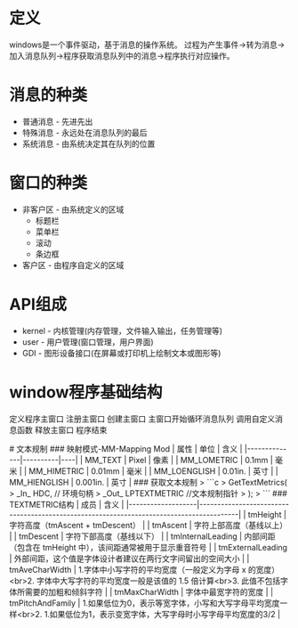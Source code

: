 # 定义
windows是一个事件驱动，基于消息的操作系统。
过程为产生事件-\>转为消息-\>加入消息队列-\>程序获取消息队列中的消息-\>程序执行对应操作。

# 消息的种类
- 普通消息 - 先进先出
- 特殊消息 - 永远处在消息队列的最后
- 系统消息 - 由系统决定其在队列的位置

# 窗口的种类
- 非客户区 - 由系统定义的区域
  - 标题栏
  - 菜单栏
  - 滚动
  - 条边框
- 客户区 - 由程序自定义的区域

# API组成
- kernel - 内核管理(内存管理，文件输入输出，任务管理等)
- user - 用户管理(窗口管理，用户界面)
- GDI - 图形设备接口(在屏幕或打印机上绘制文本或图形等)

# window程序基础结构
定义程序主窗口
注册主窗口
创建主窗口
主窗口开始循环消息队列
调用自定义消息函数
释放主窗口
程序结束

\# 文本规制
\### 映射模式-MM-Mapping Mod
\| 属性      \| 单位    \| 含义 \|
\|--------------\|----------\|----\|
\| MM_TEXT   \| Pixel  \| 像素 \|
\| MM_LOMETRIC \| 0.1mm  \| 毫米 \|
\| MM_HIMETRIC \| 0.01mm  \| 毫米 \|
\| MM_LOENGLISH \| 0.01in. \| 英寸 \|
\| MM_HIENGLISH \| 0.001in. \| 英寸 \|
\### 获取文本规制
\> \`\`\`c
\> GetTextMetrics(
\>  \_In\_ HDC, // 环境句柄
\>  \_Out\_ LPTEXTMETRIC //文本规制指针
\> );
\> \`\`\`
\### TEXTMETRIC结构
\| 成员        \| 含义                                           \|
\|-------------------\|-----------------------------------------------------------------------------------------\|
\| tmHeight      \| 字符高度（tmAscent + tmDescent）                               \|
\| tmAscent      \| 字符上部高度（基线以上）                                      \|
\| tmDescent     \| 字符下部高度（基线以下）                                      \|
\| tmInternalLeading \| 内部间距（包含在 tmHeight 中），该间距通常被用于显示重音符号                           \|
\| tmExternalLeading \| 外部间距，这个值是字体设计者建议在两行文字间留出的空间大小                              \|
\| tmAveCharWidth   \| 1.字体中小写字符的平均宽度（一般定义为字母 x 的宽度）\<br\>2. 字体中大写字符的平均宽度一般是该值的 1.5 倍计算\<br\>3. 此值不包括字体所需要的加粗和倾斜字符 \|
\| tmMaxCharWidth  \|  字体中最宽字符的宽度                                       \|
\| tmPitchAndFamily \| 1.如果低位为0，表示等宽字体，小写和大写字母平均宽度一样\<br\>2. 1.如果低位为1，表示变宽字体，大写字母时小写字母平均宽度的3/2          \|
